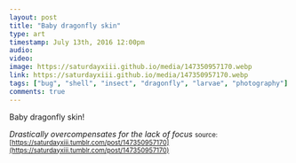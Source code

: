 ```yaml
---
layout: post
title: "Baby dragonfly skin"
type: art
timestamp: July 13th, 2016 12:00pm
audio: 
video: 
image: https://saturdayxiii.github.io/media/147350957170.webp
link: https://saturdayxiii.github.io/media/147350957170.webp
tags: ["bug", "shell", "insect", "dragonfly", "larvae", "photography"]
comments: true
---
```

Baby dragonfly skin!

*Drastically overcompensates for the lack of focus*
<small>source: [https://saturdayxiii.tumblr.com/post/147350957170](https://saturdayxiii.tumblr.com/post/147350957170)</small>